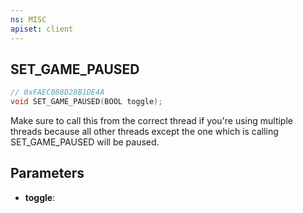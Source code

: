 ```yaml
---
ns: MISC
apiset: client
---
```

## SET_GAME_PAUSED

```c
// 0xFAEC088D28B1DE4A
void SET_GAME_PAUSED(BOOL toggle);
```

Make sure to call this from the correct thread if you're using multiple threads because all other threads except the one which is calling SET_GAME_PAUSED will be paused.

## Parameters
* **toggle**: